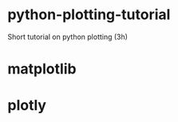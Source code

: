 # python-plotting-tutorial
Short tutorial on python plotting (3h)

matplotlib
==========

plotly
======
